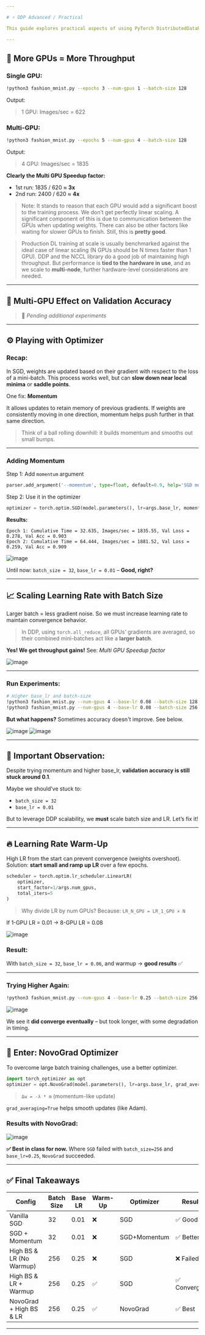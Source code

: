 ```yaml
---

# ⚡ DDP Advanced / Practical

This guide explores practical aspects of using PyTorch DistributedDataParallel (DDP) for training models like Fashion MNIST at scale using multiple GPUs.

---
```


## 🚀 More GPUs = More Throughput

### Single GPU:

```bash
!python3 fashion_mnist.py --epochs 3 --num-gpus 1 --batch-size 128
```

Output:

> 1 GPU: Images/sec = 622

### Multi-GPU:

```bash
!python3 fashion_mnist.py --epochs 5 --num-gpus 4 --batch-size 128
```

Output:

> 4 GPU: Images/sec = 1835

**Clearly the Multi GPU Speedup factor:**

* 1st run: 1835 / 620 ≈ **3x**
* 2nd run: 2400 / 620 ≈ **4x**

> Note: It stands to reason that each GPU would add a significant boost to the training process.
> We don’t get perfectly linear scaling. A significant component of this is due to communication between the GPUs when updating weights.
> There can also be other factors like waiting for slower GPUs to finish.
> Still, this is **pretty good**.

> Production DL training at scale is usually benchmarked against the ideal case of linear scaling (N GPUs should be N times faster than 1 GPU).
> DDP and the NCCL library do a good job of maintaining high throughput. But performance is **tied to the hardware in use**, and as we scale to **multi-node**, further hardware-level considerations are needed.

---

## 🎯 Multi-GPU Effect on Validation Accuracy

> 🧪 *Pending additional experiments*

---

## ⚙️ Playing with Optimizer

### Recap:

In SGD, weights are updated based on their gradient with respect to the loss of a mini-batch. This process works well, but can **slow down near local minima** or **saddle points**.

One fix: **Momentum**

It allows updates to retain memory of previous gradients. If weights are consistently moving in one direction, momentum helps push further in that same direction.

> Think of a ball rolling downhill: it builds momentum and smooths out small bumps.

---

### Adding Momentum

Step 1: Add `momentum` argument

```python
parser.add_argument('--momentum', type=float, default=0.9, help='SGD momentum')
```

Step 2: Use it in the optimizer

```python
optimizer = torch.optim.SGD(model.parameters(), lr=args.base_lr, momentum=args.momentum)
```

**Results:**

```
Epoch 1: Cumulative Time = 32.635, Images/sec = 1835.55, Val Loss = 0.278, Val Acc = 0.903  
Epoch 2: Cumulative Time = 64.444, Images/sec = 1881.52, Val Loss = 0.259, Val Acc = 0.909
```

![image](https://github.com/user-attachments/assets/bf2bb89c-5f97-4b8b-899f-fa5ac0bde8bf)

Until now: `batch_size = 32`, `base_lr = 0.01` – **Good, right?**

---

## 📈 Scaling Learning Rate with Batch Size

Larger batch = less gradient noise. So we must increase learning rate to maintain convergence behavior.

> In DDP, using `torch.all_reduce`, all GPUs’ gradients are averaged, so their combined mini-batches act like a **larger batch**.

**Yes! We get throughput gains!**
See: *Multi GPU Speedup factor*

![image](https://github.com/user-attachments/assets/7411a600-df54-492e-9e23-9ce905f2da33)

---

### Run Experiments:

```bash
# Higher base_lr and batch-size
!python3 fashion_mnist.py --num-gpus 4 --base-lr 0.08 --batch-size 128
!python3 fashion_mnist.py --num-gpus 4 --base-lr 0.08 --batch-size 256
```

**But what happens?**
Sometimes accuracy doesn't improve. See below.

![image](https://github.com/user-attachments/assets/6cac71b3-ddaf-4715-9a1b-c345f9cb9df4)
![image](https://github.com/user-attachments/assets/2ec1e0c2-c1ea-4af8-8db4-6392ece92205)

---

## 🔎 Important Observation:

Despite trying momentum and higher base\_lr, **validation accuracy is still stuck around 0.1**.

Maybe we should’ve stuck to:

* `batch_size = 32`
* `base_lr = 0.01`

But to leverage DDP scalability, we **must** scale batch size and LR. Let’s fix it!

---

## 🔥 Learning Rate Warm-Up

High LR from the start can prevent convergence (weights overshoot).
Solution: **start small and ramp up LR** over a few epochs.

```python
scheduler = torch.optim.lr_scheduler.LinearLR(
    optimizer,
    start_factor=1/args.num_gpus,
    total_iters=5
)
```

> Why divide LR by num GPUs?
> Because:
> `LR_N_GPU = LR_1_GPU × N`

If 1-GPU LR = 0.01 → 8-GPU LR = 0.08

![image](https://github.com/user-attachments/assets/8cf0f43d-81e8-480f-a71a-e50a9db80d57)

### Result:

With `batch_size = 32`, `base_lr = 0.06`, and warmup → **good results** ✅

---

### Trying Higher Again:

```bash
!python3 fashion_mnist.py --num-gpus 4 --base-lr 0.25 --batch-size 256
```

![image](https://github.com/user-attachments/assets/c98013fa-c766-485d-ace1-3e9ed2d27d6b)

We see it **did converge eventually** – but took longer, with some degradation in timing.

---

## 🧠 Enter: NovoGrad Optimizer

To overcome large batch training challenges, use a better optimizer.

```python
import torch_optimizer as opt
optimizer = opt.NovoGrad(model.parameters(), lr=args.base_lr, grad_averaging=True)
```

> `Δw = -λ * m` (momentum-like update)

`grad_averaging=True` helps smooth updates (like Adam).

### Results with NovoGrad:

![image](https://github.com/user-attachments/assets/a9ea670d-313e-4783-8a21-35593512a612)

**✅ Best in class for now.**
Where `SGD` failed with `batch_size=256` and `base_lr=0.25`, `NovoGrad` succeeded.

---

## ✅ Final Takeaways

| Config                   | Batch Size | Base LR | Warm-Up | Optimizer    | Result      |
| ------------------------ | ---------- | ------- | ------- | ------------ | ----------- |
| Vanilla SGD              | 32         | 0.01    | ❌       | SGD          | ✅ Good      |
| SGD + Momentum           | 32         | 0.01    | ❌       | SGD+Momentum | ✅ Better    |
| High BS & LR (No Warmup) | 256        | 0.25    | ❌       | SGD          | ❌ Failed    |
| High BS & LR + Warmup    | 256        | 0.25    | ✅       | SGD          | ✅ Converged |
| NovoGrad + High BS & LR  | 256        | 0.25    | ✅       | NovoGrad     | ✅ Best      |

---

